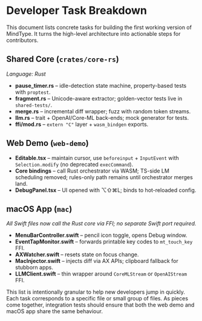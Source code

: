 # Developer Task Breakdown

This document lists concrete tasks for building the first working version of MindType. It turns the high-level architecture into actionable steps for contributors.

## Shared Core (`crates/core-rs`)

_Language: Rust_

- **pause_timer.rs** – idle-detection state machine, property-based tests with `proptest`.
- **fragment.rs** – Unicode-aware extractor; golden-vector tests live in `shared-tests/`.
- **merge.rs** – incremental diff wrapper; fuzz with random token streams.
- **llm.rs** – trait + OpenAI/Core-ML back-ends; mock generator for tests.
- **ffi/mod.rs** – `extern "C"` layer + `wasm_bindgen` exports.

## Web Demo (`web-demo`)

- **Editable.tsx** – maintain cursor, use `beforeinput` + `InputEvent` with `Selection.modify` (no deprecated `execCommand`).
- **Core bindings** – call Rust orchestrator via WASM; TS-side LM scheduling removed; rules-only path remains until orchestrator merges land.
- **DebugPanel.tsx** – UI opened with ⌥⇧⌘L; binds to hot-reloaded config.

## macOS App (`mac`)

_All Swift files now call the Rust core via FFI; no separate Swift port required._

- **MenuBarController.swift** – pencil icon toggle, opens Debug window.
- **EventTapMonitor.swift** – forwards printable key codes to `mt_touch_key` FFI.
- **AXWatcher.swift** – resets state on focus change.
- **MacInjector.swift** – injects diff via AX APIs; clipboard fallback for stubborn apps.
- **LLMClient.swift** – thin wrapper around `CoreMLStream` or `OpenAIStream` FFI.

This list is intentionally granular to help new developers jump in quickly. Each task corresponds to a specific file or small group of files. As pieces come together, integration tests should ensure that both the web demo and macOS app share the same behaviour.
